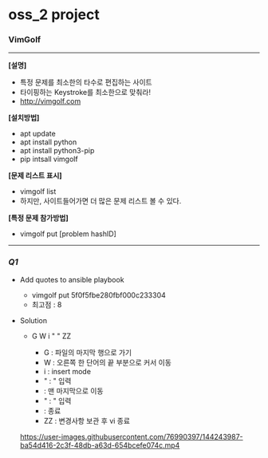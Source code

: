 # oss_2 project
### VimGolf 
---

**[설명]**
- 특정 문제를 최소한의 타수로 편집하는 사이트
- 타이핑하는 Keystroke를 최소한으로 맞춰라!
- <http://vimgolf.com>


**[설치방법]**
- apt update
- apt install python
- apt install python3-pip
- pip intsall vimgolf


**[문제 리스트 표시]**
- vimgolf list
- 하지만, 사이트들어가면 더 많은 문제 리스트 볼 수 있다.


**[특정 문제 참가방법]**
- vimgolf put [problem hashID]

---

  
### *Q1*
- Add quotes to ansible playbook
  - vimgolf put 5f0f5fbe280fbf000c233304
  - 최고점 : 8
- Solution
  - G W i " <End> " <Esc> ZZ
    - G : 파일의 마지막 행으로 가기
    - W : 오른쪽 한 단어의 끝 부분으로 커서 이동
    - i : insert mode
    - " : " 입력
    - <end> : 맨 마지막으로 이동
    - " : " 입력
    - <ESC> : 종료
    - ZZ : 변경사항 보관 후 vi 종료
  
  https://user-images.githubusercontent.com/76990397/144243987-ba54d416-2c3f-48db-a63d-654bcefe074c.mp4


  
